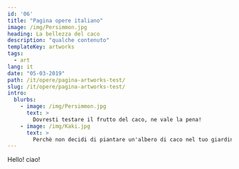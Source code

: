 ```yaml
---
id: '06'
title: "Pagina opere italiano"
image: /img/Persimmon.jpg
heading: La bellezza del caco
description: "qualche contenuto"
templateKey: artworks
tags:
  - art
lang: it
date: "05-03-2019"
path: /it/opere/pagina-artworks-test/
slug: /it/opere/pagina-artworks-test/
intro:
  blurbs:
    - image: /img/Persimmon.jpg
      text: >
        Dovresti testare il frutto del caco, ne vale la pena!
    - image: /img/Kaki.jpg
      text: >
        Perchè non decidi di piantare un'albero di caco nel tuo giardino?
---
```


Hello! ciao!
